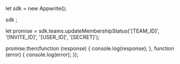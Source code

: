 let sdk = new Appwrite();

sdk
;

let promise = sdk.teams.updateMembershipStatus('[TEAM_ID]', '[INVITE_ID]', '[USER_ID]', '[SECRET]');

promise.then(function (response) {
    console.log(response);
}, function (error) {
    console.log(error);
});